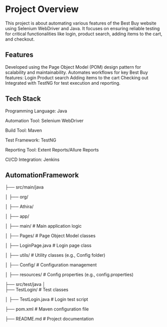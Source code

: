 # Project Overview

This project is about automating various features of the Best Buy website using Selenium WebDriver and Java. It focuses on ensuring reliable testing for critical functionalities like login, product search, adding items to the cart, and checkout.
## Features

Developed using the Page Object Model (POM) design pattern for scalability and maintainability.
Automates workflows for key Best Buy features:
Login
Product search
Adding items to the cart
Checking out
Integrated with TestNG for test execution and reporting.

## Tech Stack
Programming Language: Java

Automation Tool: Selenium WebDriver

Build Tool: Maven

Test Framework: TestNG

Reporting Tool: Extent Reports/Allure Reports

CI/CD Integration: Jenkins 


## AutomationFramework

├── src/main/java

│   ├── org/

│       ├── Athira/

│           ├── app/

│               ├── main/                               # Main application logic

│               ├── Pages/                             # Page Object Model classes

│                   ├── LoginPage.java                # Login page class

│               ├── utils/                           # Utility classes (e.g., Config folder)

│                   ├── Config/                     # Configuration management

│               ├── resources/                     # Config properties (e.g., config.properties)

├── src/test/java
│   
├── TestLogin/                       # Test classes

│       ├── TestLogin.java               # Login test script

├── pom.xml                              # Maven configuration file

├── README.md                            # Project documentation
